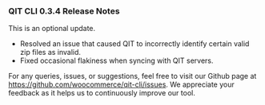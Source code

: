 ### QIT CLI 0.3.4 Release Notes

This is an optional update.

- Resolved an issue that caused QIT to incorrectly identify certain valid zip files as invalid.
- Fixed occasional flakiness when syncing with QIT servers.

For any queries, issues, or suggestions, feel free to visit our Github page at https://github.com/woocommerce/qit-cli/issues. We appreciate your feedback as it helps us to continuously improve our tool.